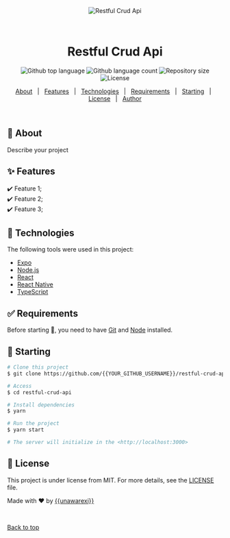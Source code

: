 <div align="center" id="top"> 
  <img src="./.github/app.gif" alt="Restful Crud Api" />

  &#xa0;

  <!-- <a href="https://restfulcrudapi.netlify.app">Demo</a> -->
</div>

<h1 align="center">Restful Crud Api</h1>

<p align="center">
  <img alt="Github top language" src="https://img.shields.io/github/languages/top/{{unawarexi}}/restful-crud-api?color=56BEB8">

  <img alt="Github language count" src="https://img.shields.io/github/languages/count/{{unawarexi}}/restful-crud-api?color=56BEB8">

  <img alt="Repository size" src="https://img.shields.io/github/repo-size/{{unawarexi}}/restful-crud-api?color=56BEB8">

  <img alt="License" src="https://img.shields.io/github/license/{{unawarexi}}/restful-crud-api?color=56BEB8">

  <!-- <img alt="Github issues" src="https://img.shields.io/github/issues/{{YOUR_GITHUB_USERNAME}}/restful-crud-api?color=56BEB8" /> -->

  <!-- <img alt="Github forks" src="https://img.shields.io/github/forks/{{YOUR_GITHUB_USERNAME}}/restful-crud-api?color=56BEB8" /> -->

  <!-- <img alt="Github stars" src="https://img.shields.io/github/stars/{{YOUR_GITHUB_USERNAME}}/restful-crud-api?color=56BEB8" /> -->
</p>

<!-- Status -->

<!-- <h4 align="center"> 
	🚧  Restful Crud Api 🚀 Under construction...  🚧
</h4> 

<hr> -->

<p align="center">
  <a href="#dart-about">About</a> &#xa0; | &#xa0; 
  <a href="#sparkles-features">Features</a> &#xa0; | &#xa0;
  <a href="#rocket-technologies">Technologies</a> &#xa0; | &#xa0;
  <a href="#white_check_mark-requirements">Requirements</a> &#xa0; | &#xa0;
  <a href="#checkered_flag-starting">Starting</a> &#xa0; | &#xa0;
  <a href="#memo-license">License</a> &#xa0; | &#xa0;
  <a href="https://github.com/{{YOUR_GITHUB_USERNAME}}" target="_blank">Author</a>
</p>

<br>

## :dart: About ##

Describe your project

## :sparkles: Features ##

:heavy_check_mark: Feature 1;\
:heavy_check_mark: Feature 2;\
:heavy_check_mark: Feature 3;

## :rocket: Technologies ##

The following tools were used in this project:

- [Expo](https://expo.io/)
- [Node.js](https://nodejs.org/en/)
- [React](https://pt-br.reactjs.org/)
- [React Native](https://reactnative.dev/)
- [TypeScript](https://www.typescriptlang.org/)

## :white_check_mark: Requirements ##

Before starting :checkered_flag:, you need to have [Git](https://git-scm.com) and [Node](https://nodejs.org/en/) installed.

## :checkered_flag: Starting ##

```bash
# Clone this project
$ git clone https://github.com/{{YOUR_GITHUB_USERNAME}}/restful-crud-api

# Access
$ cd restful-crud-api

# Install dependencies
$ yarn

# Run the project
$ yarn start

# The server will initialize in the <http://localhost:3000>
```

## :memo: License ##

This project is under license from MIT. For more details, see the [LICENSE](LICENSE.md) file.


Made with :heart: by <a href="https://github.com/{{unawarexi}}" target="_blank">{{unawarexi}}</a>

&#xa0;

<a href="#top">Back to top</a>
